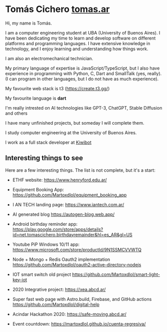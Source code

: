 # Tomás Cichero [tomas.ar](https://tomas.ar)
Hi, my name is Tomás.

I am a computer engineering student at UBA (University of Buenos Aires). I have been dedicating my time to learn and develop software on different platforms and programming languages. I have extensive knowledge in technology, and I enjoy learning and understanding how things work.

I am also an electromechanical technician.

My primary language of expertise is JavaScript/TypeScript, but I also have experience in programming with Python, C, Dart and SmallTalk (yes, really). (I can program in other languages, but I do not have as much experience).

My favourite web stack is t3 (https://create.t3.gg/)

My favourite language is **dart**

I'm really intrested on AI technologies like GPT-3, ChatGPT, Stable Diffusion and others

I have many unfinished projects, but someday I will complete them.

I study computer engineering at the University of Buenos Aires.

I work as a full stack developer at [Kiwibot](https://www.kiwibot.com/)

## Interesting things to see

Here are a few interesting things. The list is not complete, but it's a start:

 - ETHF website: https://www.henryford.edu.ar/

 - Equipment Booking App: https://github.com/Martoxdlol/equipment_booking_app

 - I AN TECH landing page: https://www.iantech.com.ar/
 
 - AI generated blog https://autogen-blog.web.app/

 - Android birthday reminder app: https://play.google.com/store/apps/details?id=net.tomascichero.birthdayremainder&hl=es_AR&gl=US

 - Youtube PiP Windows 10/11 app: https://www.microsoft.com/store/productId/9N1SSMCVVWTQ

 - Node + Mongo + Redis Oauth2 implementation https://github.com/Martoxdlol/oauth2-active-directory-nodejs

 - IOT smart switch old project https://github.com/Martoxdlol/smart-light-key-iot

 - 2020 Integrative project: https://xea.abcd.ar/
 
 - Super fast web page with Astro.build, Firebase, and GitHub actions https://github.com/Martoxdlol/digital-help

 - Acindar Hackathon 2020: https://safe-moving.abcd.ar/

 - Event countdown: https://martoxdlol.github.io/cuenta-regresiva/
